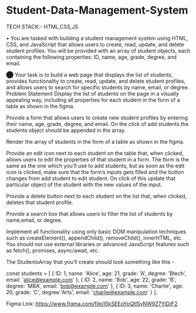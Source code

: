 # Student-Data-Management-System
TECH STACK:- HTML,CSS,JS

• You are tasked with building a student management system using HTML, CSS, and JavaScript that allows users to create, read, update, and delete student profiles. You will be provided with an array of student objects, each containing the following properties: ID, name, age, grade, degree, and email.

⬤ Your task is to build a web page that displays the list of students, provides functionality to create, read, update, and delete student profiles, and allows users to search for specific students by name, email, or degree.
Problem Statement
Display the list of students on the page in a visually appealing way, including all properties for each student in the form of a table as shown in the figma.

Provide a form that allows users to create new student profiles by entering their name, age, grade, degree, and email. On the click of add students the students object should be appended in the array.

Render the array of students in the form of a table as shown in the figma.

Provide an edit icon next to each student on the table that, when clicked, allows users to edit the properties of that student in a form. The form is the same as the one which you’ll use to add students, but as soon as the edit icon is clicked, make sure that the form’s inputs gets filled and the button changes from add student to edit student. On click of this update that particular object of the student with the new values of the input.

Provide a delete button next to each student on the list that, when clicked, deletes that student profile.

Provide a search box that allows users to filter the list of students by name,email, or degree.

Implement all functionality using only basic DOM manipulation techniques such as createElement(), appendChild(), removeChild(), innerHTML, etc. You should not use external libraries or advanced JavaScript features such as fetch(), promises, async/await, etc.

The StudentsArray that you’ll create should look something like this -

const students = [ { ID: 1, name: 'Alice', age: 21, grade: 'A', degree: 'Btech', email: 'alice@example.com' }, { ID: 2, name: 'Bob', age: 22, grade: 'B', degree: 'MBA', email: 'bob@example.com' }, { ID: 3, name: 'Charlie', age: 20, grade: 'C', degree:'Arts', email: 'charlie@example.com' } ];

Figma Link: https://www.figma.com/file/I5kSEEoYpQtlSyNW9Z7YiD/F2
